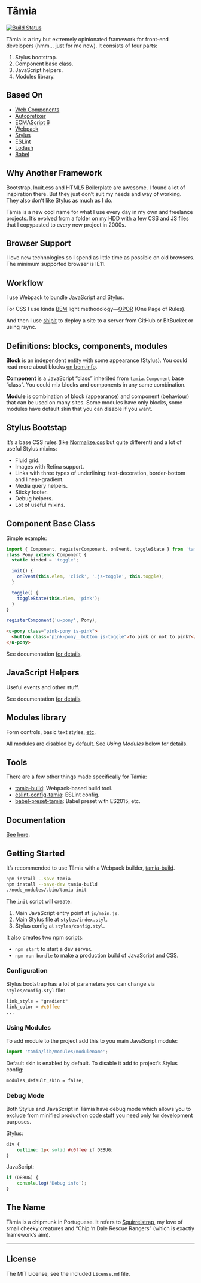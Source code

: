 # Tâmia

[![Build Status](https://travis-ci.org/tamiadev/tamia.png)](https://travis-ci.org/tamiadev/tamia)

Tâmia is a tiny but extremely opinionated framework for front-end developers (hmm… just for me now). It consists of four parts:

1. Stylus bootstrap.
2. Component base class.
3. JavaScript helpers.
4. Modules library.


## Based On

* [Web Components](https://github.com/WebReflection/document-register-element)
* [Autoprefixer](https://github.com/postcss/autoprefixer)
* [ECMAScript 6](http://es6-features.org/)
* [Webpack](http://webpack.github.io/)
* [Stylus](http://stylus-lang.com/)
* [ESLint](http://eslint.org/)
* [Lodash](https://lodash.com/)
* [Babel](http://babeljs.io/)


## Why Another Framework

Bootstrap, Inuit.css and HTML5 Boilerplate are awesome. I found a lot of inspiration there. But they just don’t suit my needs and way of working. They also don’t like Stylus as much as I do.

Tâmia is a new cool name for what I use every day in my own and freelance projects. It’s evolved from a folder on my HDD with a few CSS and JS files that I copypasted to every new project in 2000s.


## Browser Support

I love new technologies so I spend as little time as possible on old browsers. The minimum supported browser is IE11.


## Workflow

I use Webpack to bundle JavaScript and Stylus.

For CSS I use kinda [BEM](http://bem.info/) light methodology—[OPOR](http://blog.sapegin.me/all/opor-methodology) (One Page of Rules).

And then I use [shipit](https://github.com/sapegin/shipit) to deploy a site to a server from GitHub or BitBucket or using rsync.


## Definitions: blocks, components, modules

**Block** is an independent entity with some appearance (Stylus). You could read more about blocks [on bem.info](http://bem.info/method/definitions/).

**Component** is a JavaScript “class” inherited from `tamia.Component` base “class”. You could mix blocks and components in any same combination.

**Module** is combination of block (appearance) and component (behaviour) that can be used on many sites. Some modules have only blocks, some modules have default skin that you can disable if you want.


## Stylus Bootstap

It’s a base CSS rules (like [Normalize.css](https://necolas.github.io/normalize.css/) but quite different) and a lot of useful Stylus mixins:

* Fluid grid.
* Images with Retina support.
* Links with three types of underlining: text-decoration, border-bottom and linear-gradient.
* Media query helpers.
* Sticky footer.
* Debug helpers.
* Lot of useful mixins.


## Component Base Class

Simple example:

```javascript
import { Component, registerComponent, onEvent, toggleState } from 'tamia';
class Pony extends Component {
  static binded = 'toggle';

  init() {
    onEvent(this.elem, 'click', '.js-toggle', this.toggle);
  }

  toggle() {
    toggleState(this.elem, 'pink');
  }
}

registerComponent('u-pony', Pony);
```

```html
<u-pony class="pink-pony is-pink">
  <button class="pink-pony__button js-toggle">To pink or not to pink?</button>
</u-pony>
```

See documentation [for details](http://tamiadev.github.io/tamia/api.html#Component).


## JavaScript Helpers

Useful events and other stuff.

See documentation [for details](http://tamiadev.github.io/tamia/api.html).


## Modules library

Form controls, basic text styles, [etc](http://tamiadev.github.io/tamia/modules.html).

All modules are disabled by default. See *Using Modules* below for details.


## Tools

There are a few other things made specifically for Tâmia:

* [tamia-build](https://github.com/tamiadev/tamia-build): Webpack-based build tool.
* [eslint-config-tamia](https://github.com/tamiadev/eslint-config-tamia): ESLint config.
* [babel-preset-tamia](https://github.com/tamiadev/babel-preset-tamia): Babel preset with ES2015, etc.


## Documentation

[See here](http://tamiadev.github.io/tamia/).


## Getting Started

It’s recommended to use Tâmia with a Webpack builder, [tamia-build](https://github.com/tamiadev/tamia-build).

```bash
npm install --save tamia
npm install --save-dev tamia-build
./node_modules/.bin/tamia init
```

The `init` script will create:

1. Main JavaScript entry point at `js/main.js`.
2. Main Stylus file at `styles/index.styl`.
3. Stylus config at `styles/config.styl`.

It also creates two npm scripts:

* `npm start` to start a dev server.
* `npm run bundle` to make a production build of JavaScript and CSS.

### Configuration

Stylus bootstrap has a lot of parameters you can change via `styles/config.styl` file:

```scss
link_style = "gradient"
link_color = #c0ffee
...
```

### Using Modules

To add module to the project add this to you main JavaScript module:

```javascript
import 'tamia/lib/modules/modulename';
```

Default skin is enabled by default. To disable it add to project‘s Stylus config:

```scss
modules_default_skin = false;
```

### Debug Mode

Both Stylus and JavaScript in Tâmia have debug mode which allows you to exclude from minified production code stuff you need only for development purposes.

Stylus:

```scss
div {
	outline: 1px solid #c0ffee if DEBUG;
}
```

JavaScript:

```javascript
if (DEBUG) {
	console.log('Debug info');
}
```


## The Name

Tâmia is a chipmunk in Portuguese. It refers to [Squirrelstrap](https://github.com/sapegin/squirrelstrap), my love of small cheeky creatures and “Chip ’n Dale Rescue Rangers” (which is exactly framework’s aim).


---

## License

The MIT License, see the included `License.md` file.
